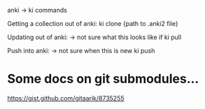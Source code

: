 anki -> ki commands

Getting a collection out of anki:
ki clone {path to .anki2 file}

Updating out of anki: -> not sure what this looks like if 
ki pull

Push into anki: -> not sure when this is new
ki push


# Some docs on git submodules...
https://gist.github.com/gitaarik/8735255
